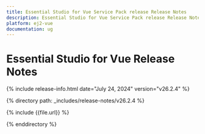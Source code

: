 ```yaml
---
title: Essential Studio for Vue Service Pack release Release Notes  
description: Essential Studio for Vue Service Pack release Release Notes  
platform: ej2-vue
documentation: ug
---
```


# Essential Studio for Vue  Release Notes  

{% include release-info.html date="July 24, 2024"  version="v26.2.4" %}

{% directory path: _includes/release-notes/v26.2.4 %}

{% include {{file.url}} %}

{% enddirectory %}